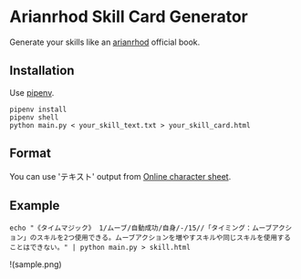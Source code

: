 Arianrhod Skill Card Generator
====

Generate your skills like an [arianrhod](http://www.fear.co.jp/ari/) official book.

## Installation

Use [pipenv](https://pipenv-ja.readthedocs.io/ja/translate-ja/).

```
pipenv install
pipenv shell
python main.py < your_skill_text.txt > your_skill_card.html
```

## Format

You can use 'テキスト' output from [Online character sheet](https://charasheet.vampire-blood.net/).

## Example

```
echo "《タイムマジック》 1/ムーブ/自動成功/自身/-/15//「タイミング：ムーブアクション」のスキルを2つ使用できる。ムーブアクションを増やすスキルや同じスキルを使用することはできない。" | python main.py > skill.html
```

!(sample.png)